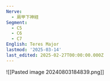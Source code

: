 ```yaml
---
Nerve:
  - 肩甲下神経
Segment:
  - C5
  - C6
  - C7
English: Teres Major
lastmod: '2025-03-14'
last_edited: 2025-02-27T00:00:00.000Z
---
```


![[Pasted image 20240803184839.png]]
